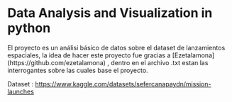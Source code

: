 <h1>Data Analysis and Visualization in python</h1>
El proyecto es un análisi básico de datos sobre el dataset de lanzamientos espaciales, la idea de hacer este proyecto fue gracias a [Ezetalamona](https://github.com/ezetalamona) ,
dentro en el archivo .txt estan las interrogantes sobre las cuales base el proyecto.

Dataset : https://www.kaggle.com/datasets/sefercanapaydn/mission-launches
